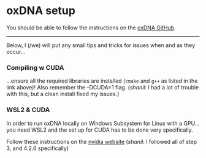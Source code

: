# oxDNA setup

You should be able to follow the instructions on the [oxDNA GitHub](https://github.com/lorenzo-rovigatti/oxDNA).

---

Below, I (/we) will put any small tips and tricks for issues when and as they occur...

### Compiling w CUDA

...ensure all the required libraries are installed (`cmake` and `g++` as listed in the link above)! Also remember the -DCUDA=1 flag. (_shanil_: I had a lot of trouble with this, but a clean install fixed my issues.)

### WSL2 & CUDA

In order to run oxDNA locally on Windows Subsystem for Linux with a GPU... you need WSL2 and the set up for CUDA has to be done very specifically.

Follow these instructions on the [nvidia website](https://docs.nvidia.com/cuda/wsl-user-guide/index.html) (_shanil_: I followed all of step 3, and 4.2.6 specifically)